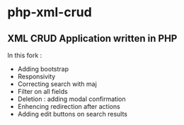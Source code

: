 php-xml-crud
============

XML CRUD Application written in PHP
-----------------------------------

In this fork :

* Adding bootstrap
* Responsivity
* Correcting search with maj
* Filter on all fields
* Deletion : adding modal confirmation
* Enhencing redirection after actions
* Adding edit buttons on search results